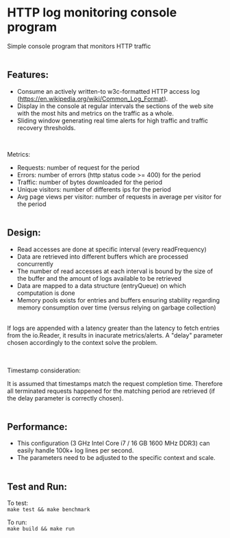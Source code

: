 # HTTP log monitoring console program #

Simple console program that monitors HTTP traffic
<br><br>

## Features: ##


* Consume an actively written-to w3c-formatted HTTP access log (https://en.wikipedia.org/wiki/Common_Log_Format).
* Display in the console at regular intervals the sections of the web site with the most hits and metrics on the traffic as a whole.
* Sliding window generating real time alerts for high traffic and traffic recovery thresholds.
<br>

Metrics: 

* Requests: number of request for the period
* Errors: number of errors (http status code >= 400) for the period
* Traffic: number of bytes downloaded for the period
* Unique visitors: number of differents ips for the period
* Avg page views per visitor: number of requests in average per visitor for the period
<br><br>

## Design: ##


* Read accesses are done at specific interval (every readFrequency)
* Data are retrieved into different buffers which are processed concurrently
* The number of read accesses at each interval is bound by the size of the buffer and the amount of logs available to be retrieved
* Data are mapped to a data structure (entryQueue) on which computation is done
* Memory pools exists for entries and buffers ensuring stability regarding memory consumption over time (versus relying on garbage collection)
<br><br>

If logs are appended with a latency greater than the latency to fetch entries from the io.Reader, it results in inacurate metrics/alerts. A "delay" parameter chosen accordingly to the context solve the problem.

<br><br>
Timestamp consideration:

It is assumed that timestamps match the request completion time. Therefore all terminated requests happened for the matching period are retrieved (if the delay parameter is correctly chosen).
<br><br>

## Performance: ##


* This configuration (3 GHz Intel Core i7 / 16 GB 1600 MHz DDR3) can easily handle 100k+ log lines per second.
* The parameters need to be adjusted to the specific context and scale.
<br><br>

## Test and Run: ##


To test:
<br>
`make test && make benchmark`

To run:
<br>
`make build && make run`

